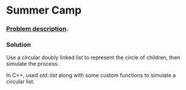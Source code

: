 # Summer Camp

### [Problem description](https://www.beecrowd.com.br/judge/en/problems/view/1167).

### Solution

Use a circular doubly linked list to represent the circle of children, then simulate the process.

In C++, used _std::list_ along with some custom functions to simulate a circular list.
